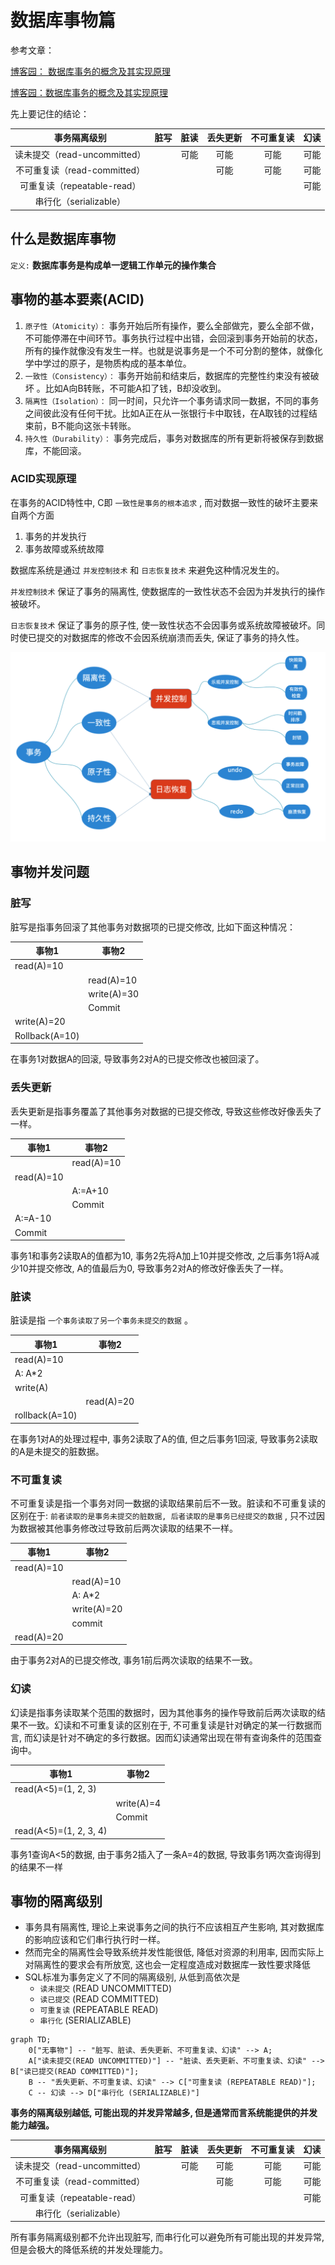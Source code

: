 # 数据库事物篇

参考文章：

[博客园： 数据库事务的概念及其实现原理](https://www.cnblogs.com/takumicx/p/9998844.html) 

[博客园：数据库事务的概念及其实现原理](https://www.cnblogs.com/takumicx/p/9998844.html)

先上要记住的结论：

|事务隔离级别|脏写|脏读|丢失更新|不可重复读|幻读|
|:-----:|:-----:|:-----:|:-----:|:-----:|:-----|
|读未提交（read-uncommitted）||可能|可能|可能|可能|
|不可重复读（read-committed）|||可能|可能|可能|
|可重复读（repeatable-read）|||||可能|
|串行化（serializable）|||||||

## 什么是数据库事物

`定义:` **数据库事务是构成单一逻辑工作单元的操作集合**

## 事物的基本要素(ACID)

1. `原子性（Atomicity）：` 事务开始后所有操作，要么全部做完，要么全部不做，不可能停滞在中间环节。事务执行过程中出错，会回滚到事务开始前的状态，所有的操作就像没有发生一样。也就是说事务是一个不可分割的整体，就像化学中学过的原子，是物质构成的基本单位。
2. `一致性（Consistency）：` 事务开始前和结束后，数据库的完整性约束没有被破坏 。比如A向B转账，不可能A扣了钱，B却没收到。
3. `隔离性（Isolation）：` 同一时间，只允许一个事务请求同一数据，不同的事务之间彼此没有任何干扰。比如A正在从一张银行卡中取钱，在A取钱的过程结束前，B不能向这张卡转账。
4. `持久性（Durability）：` 事务完成后，事务对数据库的所有更新将被保存到数据库，不能回滚。

### ACID实现原理

在事务的ACID特性中, C即 `一致性是事务的根本追求` , 而对数据一致性的破坏主要来自两个方面

1. 事务的并发执行
2. 事务故障或系统故障

数据库系统是通过 `并发控制技术` 和 `日志恢复技术` 来避免这种情况发生的。

`并发控制技术` 保证了事务的隔离性, 使数据库的一致性状态不会因为并发执行的操作被破坏。

`日志恢复技术` 保证了事务的原子性, 使一致性状态不会因事务或系统故障被破坏。同时使已提交的对数据库的修改不会因系统崩溃而丢失, 保证了事务的持久性。

![事物实现原理](assets/images/事物实现原理.png)

## 事物并发问题

### 脏写

脏写是指事务回滚了其他事务对数据项的已提交修改, 比如下面这种情况：

|事物1|事物2|
|-----|-----|
|read(A)=10|
||read(A)=10|
||write(A)=30|
||Commit|
|write(A)=20||
|Rollback(A=10)||

在事务1对数据A的回滚, 导致事务2对A的已提交修改也被回滚了。

### 丢失更新

丢失更新是指事务覆盖了其他事务对数据的已提交修改, 导致这些修改好像丢失了一样。

|事物1|事物2|
|-----|-----|
||read(A)=10|
|read(A)=10||
||A:=A+10|
||Commit|
|A:=A-10||
|Commit||

事务1和事务2读取A的值都为10, 事务2先将A加上10并提交修改, 之后事务1将A减少10并提交修改, A的值最后为0, 导致事务2对A的修改好像丢失了一样。

### 脏读

脏读是指 `一个事务读取了另一个事务未提交的数据` 。

|事物1|事物2|
|-----|-----|
|read(A)=10||
|A: A*2||
|write(A)||
||read(A)=20|
|rollback(A=10)||

在事务1对A的处理过程中, 事务2读取了A的值, 但之后事务1回滚, 导致事务2读取的A是未提交的脏数据。

### 不可重复读

不可重复读是指一个事务对同一数据的读取结果前后不一致。脏读和不可重复读的区别在于: `前者读取的是事务未提交的脏数据, 后者读取的是事务已经提交的数据` , 只不过因为数据被其他事务修改过导致前后两次读取的结果不一样。

|事物1|事物2|
|-----|-----|
|read(A)=10||
||read(A)=10|
||A: A*2|
||write(A)=20|
||commit|
|read(A)=20||

由于事务2对A的已提交修改, 事务1前后两次读取的结果不一致。

### 幻读

幻读是指事务读取某个范围的数据时，因为其他事务的操作导致前后两次读取的结果不一致。幻读和不可重复读的区别在于, 不可重复读是针对确定的某一行数据而言, 而幻读是针对不确定的多行数据。因而幻读通常出现在带有查询条件的范围查询中。

|事物1|事物2|
|-----|-----|
|read(A<5)=(1, 2, 3)||
||write(A)=4|
||Commit|
|read(A<5)=(1, 2, 3, 4)||

事务1查询A<5的数据, 由于事务2插入了一条A=4的数据, 导致事务1两次查询得到的结果不一样

## 事物的隔离级别

* 事务具有隔离性, 理论上来说事务之间的执行不应该相互产生影响, 其对数据库的影响应该和它们串行执行时一样。
* 然而完全的隔离性会导致系统并发性能很低, 降低对资源的利用率, 因而实际上对隔离性的要求会有所放宽, 这也会一定程度造成对数据库一致性要求降低
* SQL标准为事务定义了不同的隔离级别, 从低到高依次是
  + `读未提交` (READ UNCOMMITTED)
  + `读已提交` (READ COMMITTED)
  + `可重复读` (REPEATABLE READ)
  + `串行化` (SERIALIZABLE)

``` mermaid
graph TD;
    0["无事物"] -- "脏写、脏读、丢失更新、不可重复读、幻读" --> A;
    A["读未提交(READ UNCOMMITTED)"] -- "脏读、丢失更新、不可重复读、幻读" --> B["读已提交(READ COMMITTED)"];
    B -- "丢失更新、不可重复读、幻读" --> C["可重复读 (REPEATABLE READ)"];
    C -- 幻读 --> D["串行化 (SERIALIZABLE)"]
```

**事务的隔离级别越低, 可能出现的并发异常越多, 但是通常而言系统能提供的并发能力越强。**

|事务隔离级别|脏写|脏读|丢失更新|不可重复读|幻读|
|:-----:|:-----:|:-----:|:-----:|:-----:|:-----|
|读未提交（read-uncommitted）||可能|可能|可能|可能|
|不可重复读（read-committed）|||可能|可能|可能|
|可重复读（repeatable-read）|||||可能|
|串行化（serializable）|||||||

所有事务隔离级别都不允许出现脏写, 而串行化可以避免所有可能出现的并发异常, 但是会极大的降低系统的并发处理能力。
